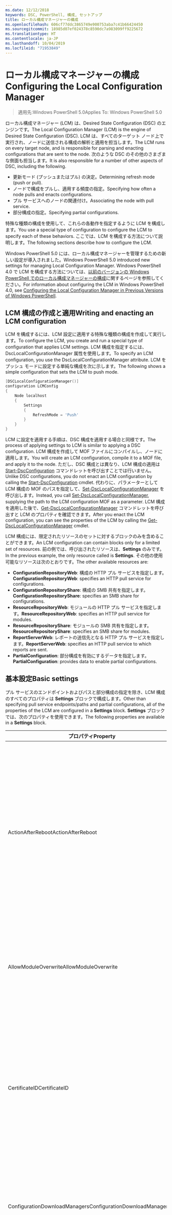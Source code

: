 ```yaml
---
ms.date: 12/12/2018
keywords: DSC, PowerShell, 構成, セットアップ
title: ローカル構成マネージャーの構成
ms.openlocfilehash: 606cf77ddc3865749e900753aba7c41b66424450
ms.sourcegitcommit: 18985d07ef024378c8590dc7a983099ff9225672
ms.translationtype: HT
ms.contentlocale: ja-JP
ms.lasthandoff: 10/04/2019
ms.locfileid: "71953849"
---
```

# <a name="configuring-the-local-configuration-manager"></a><span data-ttu-id="acf3d-103">ローカル構成マネージャーの構成</span><span class="sxs-lookup"><span data-stu-id="acf3d-103">Configuring the Local Configuration Manager</span></span>

> <span data-ttu-id="acf3d-104">適用先:Windows PowerShell 5.0</span><span class="sxs-lookup"><span data-stu-id="acf3d-104">Applies To: Windows PowerShell 5.0</span></span>

<span data-ttu-id="acf3d-105">ローカル構成マネージャー (LCM) は、Desired State Configuration (DSC) のエンジンです。</span><span class="sxs-lookup"><span data-stu-id="acf3d-105">The Local Configuration Manager (LCM) is the engine of Desired State Configuration (DSC).</span></span>
<span data-ttu-id="acf3d-106">LCM は、すべてのターゲット ノード上で実行され、ノードに送信される構成の解析と適用を担当します。</span><span class="sxs-lookup"><span data-stu-id="acf3d-106">The LCM runs on every target node, and is responsible for parsing and enacting configurations that are sent to the node.</span></span>
<span data-ttu-id="acf3d-107">次のような DSC のその他のさまざまな側面も担当します。</span><span class="sxs-lookup"><span data-stu-id="acf3d-107">It is also responsible for a number of other aspects of DSC, including the following.</span></span>

- <span data-ttu-id="acf3d-108">更新モード (プッシュまたはプル) の決定。</span><span class="sxs-lookup"><span data-stu-id="acf3d-108">Determining refresh mode (push or pull).</span></span>
- <span data-ttu-id="acf3d-109">ノードで構成をプルし、適用する頻度の指定。</span><span class="sxs-lookup"><span data-stu-id="acf3d-109">Specifying how often a node pulls and enacts configurations.</span></span>
- <span data-ttu-id="acf3d-110">プル サービスへのノードの関連付け。</span><span class="sxs-lookup"><span data-stu-id="acf3d-110">Associating the node with pull service.</span></span>
- <span data-ttu-id="acf3d-111">部分構成の指定。</span><span class="sxs-lookup"><span data-stu-id="acf3d-111">Specifying partial configurations.</span></span>

<span data-ttu-id="acf3d-112">特殊な種類の構成を使用して、これらの各動作を指定するように LCM を構成します。</span><span class="sxs-lookup"><span data-stu-id="acf3d-112">You use a special type of configuration to configure the LCM to specify each of these behaviors.</span></span>
<span data-ttu-id="acf3d-113">ここでは、LCM を構成する方法について説明します。</span><span class="sxs-lookup"><span data-stu-id="acf3d-113">The following sections describe how to configure the LCM.</span></span>

<span data-ttu-id="acf3d-114">Windows PowerShell 5.0 には、ローカル構成マネージャーを管理するための新しい設定が導入されました。</span><span class="sxs-lookup"><span data-stu-id="acf3d-114">Windows PowerShell 5.0 introduced new settings for managing Local Configuration Manager.</span></span>
<span data-ttu-id="acf3d-115">Windows PowerShell 4.0 で LCM を構成する方法については、[以前のバージョンの Windows PowerShell でのローカル構成マネージャーの構成](metaconfig4.md)に関するページを参照してください。</span><span class="sxs-lookup"><span data-stu-id="acf3d-115">For information about configuring the LCM in Windows PowerShell 4.0, see [Configuring the Local Configuration Manager in Previous Versions of Windows PowerShell](metaconfig4.md).</span></span>

## <a name="writing-and-enacting-an-lcm-configuration"></a><span data-ttu-id="acf3d-116">LCM 構成の作成と適用</span><span class="sxs-lookup"><span data-stu-id="acf3d-116">Writing and enacting an LCM configuration</span></span>

<span data-ttu-id="acf3d-117">LCM を構成するには、LCM 設定に適用する特殊な種類の構成を作成して実行します。</span><span class="sxs-lookup"><span data-stu-id="acf3d-117">To configure the LCM, you create and run a special type of configuration that applies LCM settings.</span></span>
<span data-ttu-id="acf3d-118">LCM 構成を指定するには、DscLocalConfigurationManager 属性を使用します。</span><span class="sxs-lookup"><span data-stu-id="acf3d-118">To specify an LCM configuration, you use the DscLocalConfigurationManager attribute.</span></span>
<span data-ttu-id="acf3d-119">LCM をプッシュ モードに設定する単純な構成を次に示します。</span><span class="sxs-lookup"><span data-stu-id="acf3d-119">The following shows a simple configuration that sets the LCM to push mode.</span></span>

```powershell
[DSCLocalConfigurationManager()]
configuration LCMConfig
{
    Node localhost
    {
        Settings
        {
            RefreshMode = 'Push'
        }
    }
}
```

<span data-ttu-id="acf3d-120">LCM に設定を適用する手順は、DSC 構成を適用する場合と同様です。</span><span class="sxs-lookup"><span data-stu-id="acf3d-120">The process of applying settings to LCM is similar to applying a DSC configuration.</span></span>
<span data-ttu-id="acf3d-121">LCM 構成を作成して MOF ファイルにコンパイルし、ノードに適用します。</span><span class="sxs-lookup"><span data-stu-id="acf3d-121">You will create an LCM configuration, compile it to a MOF file, and apply it to the node.</span></span>
<span data-ttu-id="acf3d-122">ただし、DSC 構成とは異なり、LCM 構成の適用は [Start-DscConfiguration](/powershell/module/psdesiredstateconfiguration/start-dscconfiguration) コマンドレットを呼び出すことでは行いません。</span><span class="sxs-lookup"><span data-stu-id="acf3d-122">Unlike DSC configurations, you do not enact an LCM configuration by calling the [Start-DscConfiguration](/powershell/module/psdesiredstateconfiguration/start-dscconfiguration) cmdlet.</span></span>
<span data-ttu-id="acf3d-123">代わりに、パラメーターとして LCM 構成の MOF のパスを指定して、[Set-DscLocalConfigurationManager](/powershell/module/PSDesiredStateConfiguration/Set-DscLocalConfigurationManager) を呼び出します。</span><span class="sxs-lookup"><span data-stu-id="acf3d-123">Instead, you call [Set-DscLocalConfigurationManager](/powershell/module/PSDesiredStateConfiguration/Set-DscLocalConfigurationManager), supplying the path to the LCM configuration MOF as a parameter.</span></span>
<span data-ttu-id="acf3d-124">LCM 構成を適用した後で、[Get-DscLocalConfigurationManager](/powershell/module/PSDesiredStateConfiguration/Get-DscLocalConfigurationManager) コマンドレットを呼び出すと LCM のプロパティを確認できます。</span><span class="sxs-lookup"><span data-stu-id="acf3d-124">After you enact the LCM configuration, you can see the properties of the LCM by calling the [Get-DscLocalConfigurationManager](/powershell/module/PSDesiredStateConfiguration/Get-DscLocalConfigurationManager) cmdlet.</span></span>

<span data-ttu-id="acf3d-125">LCM 構成には、限定されたリソースのセットに対するブロックのみを含めることができます。</span><span class="sxs-lookup"><span data-stu-id="acf3d-125">An LCM configuration can contain blocks only for a limited set of resources.</span></span>
<span data-ttu-id="acf3d-126">前の例では、呼び出されたリソースは、**Settings** のみです。</span><span class="sxs-lookup"><span data-stu-id="acf3d-126">In the previous example, the only resource called is **Settings**.</span></span>
<span data-ttu-id="acf3d-127">その他の使用可能なリソースは次のとおりです。</span><span class="sxs-lookup"><span data-stu-id="acf3d-127">The other available resources are:</span></span>

* <span data-ttu-id="acf3d-128">**ConfigurationRepositoryWeb**: 構成の HTTP プル サービスを指定します。</span><span class="sxs-lookup"><span data-stu-id="acf3d-128">**ConfigurationRepositoryWeb**: specifies an HTTP pull service for configurations.</span></span>
* <span data-ttu-id="acf3d-129">**ConfigurationRepositoryShare**: 構成の SMB 共有を指定します。</span><span class="sxs-lookup"><span data-stu-id="acf3d-129">**ConfigurationRepositoryShare**: specifies an SMB share for configurations.</span></span>
* <span data-ttu-id="acf3d-130">**ResourceRepositoryWeb**: モジュールの HTTP プル サービスを指定します。</span><span class="sxs-lookup"><span data-stu-id="acf3d-130">**ResourceRepositoryWeb**: specifies an HTTP pull service for modules.</span></span>
* <span data-ttu-id="acf3d-131">**ResourceRepositoryShare**: モジュールの SMB 共有を指定します。</span><span class="sxs-lookup"><span data-stu-id="acf3d-131">**ResourceRepositoryShare**: specifies an SMB share for modules.</span></span>
* <span data-ttu-id="acf3d-132">**ReportServerWeb**: レポートの送信先となる HTTP プル サービスを指定します。</span><span class="sxs-lookup"><span data-stu-id="acf3d-132">**ReportServerWeb**: specifies an HTTP pull service to which reports are sent.</span></span>
* <span data-ttu-id="acf3d-133">**PartialConfiguration**: 部分構成を有効にするデータを指定します。</span><span class="sxs-lookup"><span data-stu-id="acf3d-133">**PartialConfiguration**: provides data to enable partial configurations.</span></span>

## <a name="basic-settings"></a><span data-ttu-id="acf3d-134">基本設定</span><span class="sxs-lookup"><span data-stu-id="acf3d-134">Basic settings</span></span>

<span data-ttu-id="acf3d-135">プル サービスのエンドポイントおよびパスと部分構成の指定を除き、LCM 構成のすべてのプロパティは **Settings** ブロックで構成します。</span><span class="sxs-lookup"><span data-stu-id="acf3d-135">Other than specifying pull service endpoints/paths and partial configurations, all of the properties of the LCM are configured in a **Settings** block.</span></span>
<span data-ttu-id="acf3d-136">**Settings** ブロックでは、次のプロパティを使用できます。</span><span class="sxs-lookup"><span data-stu-id="acf3d-136">The following properties are available in a **Settings** block.</span></span>

|  <span data-ttu-id="acf3d-137">プロパティ</span><span class="sxs-lookup"><span data-stu-id="acf3d-137">Property</span></span>  |  <span data-ttu-id="acf3d-138">種類</span><span class="sxs-lookup"><span data-stu-id="acf3d-138">Type</span></span>  |  <span data-ttu-id="acf3d-139">説明</span><span class="sxs-lookup"><span data-stu-id="acf3d-139">Description</span></span>   |
|----------- |------- |--------------- |
| <span data-ttu-id="acf3d-140">ActionAfterReboot</span><span class="sxs-lookup"><span data-stu-id="acf3d-140">ActionAfterReboot</span></span>| <span data-ttu-id="acf3d-141">string</span><span class="sxs-lookup"><span data-stu-id="acf3d-141">string</span></span>| <span data-ttu-id="acf3d-142">構成の適用中の再起動後の動作を指定します。</span><span class="sxs-lookup"><span data-stu-id="acf3d-142">Specifies what happens after a reboot during the application of a configuration.</span></span> <span data-ttu-id="acf3d-143">指定できる値は __"ContinueConfiguration"__ と __"StopConfiguration"__ です。</span><span class="sxs-lookup"><span data-stu-id="acf3d-143">The possible values are __"ContinueConfiguration"__ and __"StopConfiguration"__.</span></span> <ul><li> <span data-ttu-id="acf3d-144">__ContinueConfiguration__: コンピューターの再起動後、現在の構成を引き続き適用します。</span><span class="sxs-lookup"><span data-stu-id="acf3d-144">__ContinueConfiguration__: Continue applying the current configuration after machine reboot.</span></span> <span data-ttu-id="acf3d-145">これは、既定値です。</span><span class="sxs-lookup"><span data-stu-id="acf3d-145">This is the default value</span></span></li><li><span data-ttu-id="acf3d-146">__StopConfiguration__: コンピューターの再起動後、現在の構成の適用を停止します。</span><span class="sxs-lookup"><span data-stu-id="acf3d-146">__StopConfiguration__: Stop the current configuration after machine reboot.</span></span></li></ul>|
| <span data-ttu-id="acf3d-147">AllowModuleOverwrite</span><span class="sxs-lookup"><span data-stu-id="acf3d-147">AllowModuleOverwrite</span></span>| <span data-ttu-id="acf3d-148">ブール</span><span class="sxs-lookup"><span data-stu-id="acf3d-148">bool</span></span>| <span data-ttu-id="acf3d-149">プル サービスからダウンロードされた新しい構成でのターゲット ノードの古い構成の上書きを許可する場合は、 __$TRUE__。</span><span class="sxs-lookup"><span data-stu-id="acf3d-149">__$TRUE__ if new configurations downloaded from the pull service are allowed to overwrite the old ones on the target node.</span></span> <span data-ttu-id="acf3d-150">それ以外の場合は、$FALSE。</span><span class="sxs-lookup"><span data-stu-id="acf3d-150">Otherwise, $FALSE.</span></span>|
| <span data-ttu-id="acf3d-151">CertificateID</span><span class="sxs-lookup"><span data-stu-id="acf3d-151">CertificateID</span></span>| <span data-ttu-id="acf3d-152">string</span><span class="sxs-lookup"><span data-stu-id="acf3d-152">string</span></span>| <span data-ttu-id="acf3d-153">構成で渡される資格情報をセキュリティで保護するために使用される証明書の拇印。</span><span class="sxs-lookup"><span data-stu-id="acf3d-153">The thumbprint of a certificate used to secure credentials passed in a configuration.</span></span> <span data-ttu-id="acf3d-154">詳細については、「[Want to secure credentials in Windows PowerShell Desired State Configuration? (Windows PowerShell Desired State Configuration で資格情報をセキュリティ保護する)](https://blogs.msdn.com/b/powershell/archive/2014/01/31/want-to-secure-credentials-in-windows-powershell-desired-state-configuration.aspx)」をご覧ください。</span><span class="sxs-lookup"><span data-stu-id="acf3d-154">For more information see [Want to secure credentials in Windows PowerShell Desired State Configuration](https://blogs.msdn.com/b/powershell/archive/2014/01/31/want-to-secure-credentials-in-windows-powershell-desired-state-configuration.aspx)?.</span></span> <br> <span data-ttu-id="acf3d-155">__注:__ Azure Automation DSC プル サービスを使用している場合、このプロパティは自動で管理されます。</span><span class="sxs-lookup"><span data-stu-id="acf3d-155">__Note:__ this is managed automatically if using Azure Automation DSC pull service.</span></span>|
| <span data-ttu-id="acf3d-156">ConfigurationDownloadManagers</span><span class="sxs-lookup"><span data-stu-id="acf3d-156">ConfigurationDownloadManagers</span></span>| <span data-ttu-id="acf3d-157">CimInstance[]</span><span class="sxs-lookup"><span data-stu-id="acf3d-157">CimInstance[]</span></span>| <span data-ttu-id="acf3d-158">使われていません。</span><span class="sxs-lookup"><span data-stu-id="acf3d-158">Obsolete.</span></span> <span data-ttu-id="acf3d-159">構成プル サービスのエンドポイントを定義するには、__ConfigurationRepositoryWeb__ ブロックと __ConfigurationRepositoryShare__ ブロックを使用します。</span><span class="sxs-lookup"><span data-stu-id="acf3d-159">Use __ConfigurationRepositoryWeb__ and __ConfigurationRepositoryShare__ blocks to define configuration pull service endpoints.</span></span>|
| <span data-ttu-id="acf3d-160">ConfigurationID</span><span class="sxs-lookup"><span data-stu-id="acf3d-160">ConfigurationID</span></span>| <span data-ttu-id="acf3d-161">string</span><span class="sxs-lookup"><span data-stu-id="acf3d-161">string</span></span>| <span data-ttu-id="acf3d-162">旧バージョンのプル サービスとの互換性用。</span><span class="sxs-lookup"><span data-stu-id="acf3d-162">For backwards compatibility with older pull service versions.</span></span> <span data-ttu-id="acf3d-163">プル サービスから取得する構成ファイルを識別する GUID。</span><span class="sxs-lookup"><span data-stu-id="acf3d-163">A GUID that identifies the configuration file to get from a pull service.</span></span> <span data-ttu-id="acf3d-164">構成 MOF の名前が ConfigurationID.mof の場合、ノードはプル サービスで構成をプルします。</span><span class="sxs-lookup"><span data-stu-id="acf3d-164">The node will pull configurations on the pull service if the name of the configuration MOF is named ConfigurationID.mof.</span></span><br> <span data-ttu-id="acf3d-165">__注:__ このプロパティを設定した場合、__RegistrationKey__ を使用してプル サービスへノードを登録することはできません。</span><span class="sxs-lookup"><span data-stu-id="acf3d-165">__Note:__ If you set this property, registering the node with a pull service by using __RegistrationKey__ does not work.</span></span> <span data-ttu-id="acf3d-166">詳細については、「[構成名を使用したプル クライアントのセットアップ](../pull-server/pullClientConfigNames.md)」を参照してください。</span><span class="sxs-lookup"><span data-stu-id="acf3d-166">For more information, see [Setting up a pull client with configuration names](../pull-server/pullClientConfigNames.md).</span></span>|
| <span data-ttu-id="acf3d-167">ConfigurationMode</span><span class="sxs-lookup"><span data-stu-id="acf3d-167">ConfigurationMode</span></span>| <span data-ttu-id="acf3d-168">string</span><span class="sxs-lookup"><span data-stu-id="acf3d-168">string</span></span> | <span data-ttu-id="acf3d-169">LCM が実際に構成をターゲット ノードに適用する方法を指定します。</span><span class="sxs-lookup"><span data-stu-id="acf3d-169">Specifies how the LCM actually applies the configuration to the target nodes.</span></span> <span data-ttu-id="acf3d-170">指定できる値は __"ApplyOnly"__ 、 __"ApplyAndMonitior"__ 、 __"ApplyAndAutoCorrect"__ です。</span><span class="sxs-lookup"><span data-stu-id="acf3d-170">Possible values are __"ApplyOnly"__,__"ApplyAndMonitor"__, and __"ApplyAndAutoCorrect"__.</span></span> <ul><li><span data-ttu-id="acf3d-171">__ApplyOnly__:DSC によって構成が適用され、それ以上は何も行われません。ただし、ターゲット ノードに新しい構成がプッシュされた場合、または新しい構成がサービスからプルされた場合を除きます。</span><span class="sxs-lookup"><span data-stu-id="acf3d-171">__ApplyOnly__: DSC applies the configuration and does nothing further unless a new configuration is pushed to the target node or when a new configuration is pulled from a service.</span></span> <span data-ttu-id="acf3d-172">新しい構成を最初に適用した後、DSC では以前に構成した状態からのずれを確認しません。</span><span class="sxs-lookup"><span data-stu-id="acf3d-172">After initial application of a new configuration, DSC does not check for drift from a previously configured state.</span></span> <span data-ttu-id="acf3d-173">DSC は成功するまで構成の適用を試みて、成功すると __ApplyOnly__ が有効になります。</span><span class="sxs-lookup"><span data-stu-id="acf3d-173">Note that DSC will attempt to apply the configuration until it is successful before __ApplyOnly__ takes effect.</span></span> </li><li> <span data-ttu-id="acf3d-174">__ApplyAndMonitor__:これは、既定値です。</span><span class="sxs-lookup"><span data-stu-id="acf3d-174">__ApplyAndMonitor__: This is the default value.</span></span> <span data-ttu-id="acf3d-175">LCM は、新しい構成を適用します。</span><span class="sxs-lookup"><span data-stu-id="acf3d-175">The LCM applies any new configurations.</span></span> <span data-ttu-id="acf3d-176">新しい構成を最初に適用した後、ターゲット ノードが望ましい状態からずれた場合、DSC では、ログで不一致を報告します。</span><span class="sxs-lookup"><span data-stu-id="acf3d-176">After initial application of a new configuration, if the target node drifts from the desired state, DSC reports the discrepancy in logs.</span></span> <span data-ttu-id="acf3d-177">DSC は成功するまで構成の適用を試みて、成功すると __ApplyAndMonitor__ が有効になります。</span><span class="sxs-lookup"><span data-stu-id="acf3d-177">Note that DSC will attempt to apply the configuration until it is successful before __ApplyAndMonitor__ takes effect.</span></span></li><li><span data-ttu-id="acf3d-178">__ApplyAndAutoCorrect__:DSC によって新しい構成が適用されます。</span><span class="sxs-lookup"><span data-stu-id="acf3d-178">__ApplyAndAutoCorrect__: DSC applies any new configurations.</span></span> <span data-ttu-id="acf3d-179">新しい構成を最初に適用した後、ターゲット ノードが望ましい状態からずれた場合、DSC では、ログで不一致を報告し、現在の構成を再度適用します。</span><span class="sxs-lookup"><span data-stu-id="acf3d-179">After initial application of a new configuration, if the target node drifts from the desired state, DSC reports the discrepancy in logs, and then re-applies the current configuration.</span></span></li></ul>|
| <span data-ttu-id="acf3d-180">ConfigurationModeFrequencyMins</span><span class="sxs-lookup"><span data-stu-id="acf3d-180">ConfigurationModeFrequencyMins</span></span>| <span data-ttu-id="acf3d-181">UInt32</span><span class="sxs-lookup"><span data-stu-id="acf3d-181">UInt32</span></span>| <span data-ttu-id="acf3d-182">現在の構成がチェックおよび適用される頻度 (分単位)</span><span class="sxs-lookup"><span data-stu-id="acf3d-182">How often, in minutes, the current configuration is checked and applied.</span></span> <span data-ttu-id="acf3d-183">ConfigurationMode プロパティが ApplyOnly に設定されている場合、このプロパティは無視されます。</span><span class="sxs-lookup"><span data-stu-id="acf3d-183">This property is ignored if the ConfigurationMode property is set to ApplyOnly.</span></span> <span data-ttu-id="acf3d-184">既定値は 15 です。</span><span class="sxs-lookup"><span data-stu-id="acf3d-184">The default value is 15.</span></span>|
| <span data-ttu-id="acf3d-185">DebugMode</span><span class="sxs-lookup"><span data-stu-id="acf3d-185">DebugMode</span></span>| <span data-ttu-id="acf3d-186">string</span><span class="sxs-lookup"><span data-stu-id="acf3d-186">string</span></span>| <span data-ttu-id="acf3d-187">指定できる値は __None__、__ForceModuleImport__、および __All__ です。</span><span class="sxs-lookup"><span data-stu-id="acf3d-187">Possible values are __None__, __ForceModuleImport__, and __All__.</span></span> <ul><li><span data-ttu-id="acf3d-188">キャッシュされたリソースを使用する場合は、__None__ に設定します。</span><span class="sxs-lookup"><span data-stu-id="acf3d-188">Set to __None__ to use cached resources.</span></span> <span data-ttu-id="acf3d-189">これが既定値であり、運用シナリオではこの値を使う必要があります。</span><span class="sxs-lookup"><span data-stu-id="acf3d-189">This is the default and should be used in production scenarios.</span></span></li><li><span data-ttu-id="acf3d-190">__ForceModuleImport__ に設定すると、以前に読み込まれ、キャッシュされた DSC リソース モジュールも LCM によって再読み込みされます。</span><span class="sxs-lookup"><span data-stu-id="acf3d-190">Setting to __ForceModuleImport__, causes the LCM to reload any DSC resource modules, even if they have been previously loaded and cached.</span></span> <span data-ttu-id="acf3d-191">これは、使用時に各モジュールが再読み込みされるため、DSC 操作のパフォーマンスに影響します。</span><span class="sxs-lookup"><span data-stu-id="acf3d-191">This impacts the performance of DSC operations as each module is reloaded on use.</span></span> <span data-ttu-id="acf3d-192">通常、リソースのデバッグ中には、この値を使用します</span><span class="sxs-lookup"><span data-stu-id="acf3d-192">Typically you would use this value while debugging a resource</span></span></li><li><span data-ttu-id="acf3d-193">このリリースでは、__All__ は、__ForceModuleImport__ と同じです。</span><span class="sxs-lookup"><span data-stu-id="acf3d-193">In this release, __All__ is same as __ForceModuleImport__</span></span></li></ul> |
| <span data-ttu-id="acf3d-194">RebootNodeIfNeeded</span><span class="sxs-lookup"><span data-stu-id="acf3d-194">RebootNodeIfNeeded</span></span>| <span data-ttu-id="acf3d-195">ブール</span><span class="sxs-lookup"><span data-stu-id="acf3d-195">bool</span></span>| <span data-ttu-id="acf3d-196">これを `$true` に設定して、リソースにより `$global:DSCMachineStatus` フラグを使用したノードが再起動されるようにします。</span><span class="sxs-lookup"><span data-stu-id="acf3d-196">Set this to `$true` to allow resources to reboot the Node using the `$global:DSCMachineStatus` flag.</span></span> <span data-ttu-id="acf3d-197">設定しない場合は、再起動が必要な構成のノードを手動で再起動する必要があります。</span><span class="sxs-lookup"><span data-stu-id="acf3d-197">Otherwise, you will have to manually reboot the node for any configuration that requires it.</span></span> <span data-ttu-id="acf3d-198">既定値は `$false` です。</span><span class="sxs-lookup"><span data-stu-id="acf3d-198">The default value is `$false`.</span></span> <span data-ttu-id="acf3d-199">DSC 以外 (Windows インストーラーなど) で再起動の条件が有効化されている場合にこの設定を使用するには、この設定を [ComputerManagementDsc](https://github.com/PowerShell/ComputerManagementDsc) モジュールの __PendingReboot__ リソースと併用します。</span><span class="sxs-lookup"><span data-stu-id="acf3d-199">To use this setting when a reboot condition is enacted by something other than DSC (such as Windows Installer), combine this setting with the __PendingReboot__ resource in the [ComputerManagementDsc](https://github.com/PowerShell/ComputerManagementDsc) module.</span></span>|
| <span data-ttu-id="acf3d-200">RefreshMode</span><span class="sxs-lookup"><span data-stu-id="acf3d-200">RefreshMode</span></span>| <span data-ttu-id="acf3d-201">string</span><span class="sxs-lookup"><span data-stu-id="acf3d-201">string</span></span>| <span data-ttu-id="acf3d-202">LCM が構成を取得する方法を指定します。</span><span class="sxs-lookup"><span data-stu-id="acf3d-202">Specifies how the LCM gets configurations.</span></span> <span data-ttu-id="acf3d-203">指定できる値は、 __"Disabled"__ 、 __"Push"__ 、 __"Pull"__ です。</span><span class="sxs-lookup"><span data-stu-id="acf3d-203">The possible values are __"Disabled"__, __"Push"__, and __"Pull"__.</span></span> <ul><li><span data-ttu-id="acf3d-204">__Disabled__: このノードの DSC 構成が無効になります。</span><span class="sxs-lookup"><span data-stu-id="acf3d-204">__Disabled__: DSC configurations are disabled for this node.</span></span></li><li> <span data-ttu-id="acf3d-205">__Push__: [Start-DscConfiguration](/powershell/module/psdesiredstateconfiguration/start-dscconfiguration) コマンドレットを呼び出すことによって構成を開始します。</span><span class="sxs-lookup"><span data-stu-id="acf3d-205">__Push__: Configurations are initiated by calling the [Start-DscConfiguration](/powershell/module/psdesiredstateconfiguration/start-dscconfiguration) cmdlet.</span></span> <span data-ttu-id="acf3d-206">構成は、ノードにすぐに適用されます。</span><span class="sxs-lookup"><span data-stu-id="acf3d-206">The configuration is applied immediately to the node.</span></span> <span data-ttu-id="acf3d-207">これは、既定値です。</span><span class="sxs-lookup"><span data-stu-id="acf3d-207">This is the default value.</span></span></li><li><span data-ttu-id="acf3d-208">__Pull:__ プル サービスまたは SMB パスで構成を定期的にチェックするようにノードを構成します。</span><span class="sxs-lookup"><span data-stu-id="acf3d-208">__Pull:__ The node is configured to regularly check for configurations from a pull service or SMB path.</span></span> <span data-ttu-id="acf3d-209">このプロパティを __Pull__ に設定する場合、__ConfigurationRepositoryWeb__ ブロックまたは __ConfigurationRepositoryShare__ ブロックで HTTP (サービス) または SMB (共有) パスを指定する必要があります。</span><span class="sxs-lookup"><span data-stu-id="acf3d-209">If this property is set to __Pull__, you must specify an HTTP (service) or SMB (share) path in a __ConfigurationRepositoryWeb__ or __ConfigurationRepositoryShare__ block.</span></span></li></ul>|
| <span data-ttu-id="acf3d-210">RefreshFrequencyMins</span><span class="sxs-lookup"><span data-stu-id="acf3d-210">RefreshFrequencyMins</span></span>| <span data-ttu-id="acf3d-211">Uint32</span><span class="sxs-lookup"><span data-stu-id="acf3d-211">Uint32</span></span>| <span data-ttu-id="acf3d-212">LCM がプル サービスをチェックして最新の構成を取得する時間間隔 (分)。</span><span class="sxs-lookup"><span data-stu-id="acf3d-212">The time interval, in minutes, at which the LCM checks a pull service to get updated configurations.</span></span> <span data-ttu-id="acf3d-213">この値は、LCM がプル モードで構成されていない場合は無視されます。</span><span class="sxs-lookup"><span data-stu-id="acf3d-213">This value is ignored if the LCM is not configured in pull mode.</span></span> <span data-ttu-id="acf3d-214">既定値は 30 です。</span><span class="sxs-lookup"><span data-stu-id="acf3d-214">The default value is 30.</span></span>|
| <span data-ttu-id="acf3d-215">ReportManagers</span><span class="sxs-lookup"><span data-stu-id="acf3d-215">ReportManagers</span></span>| <span data-ttu-id="acf3d-216">CimInstance[]</span><span class="sxs-lookup"><span data-stu-id="acf3d-216">CimInstance[]</span></span>| <span data-ttu-id="acf3d-217">使われていません。</span><span class="sxs-lookup"><span data-stu-id="acf3d-217">Obsolete.</span></span> <span data-ttu-id="acf3d-218">プル サービスへデータをレポートするエンドポイントを定義するには、__ReportServerWeb__ ブロックを使用します。</span><span class="sxs-lookup"><span data-stu-id="acf3d-218">Use __ReportServerWeb__ blocks to define an endpoint to send reporting data to a pull service.</span></span>|
| <span data-ttu-id="acf3d-219">ResourceModuleManagers</span><span class="sxs-lookup"><span data-stu-id="acf3d-219">ResourceModuleManagers</span></span>| <span data-ttu-id="acf3d-220">CimInstance[]</span><span class="sxs-lookup"><span data-stu-id="acf3d-220">CimInstance[]</span></span>| <span data-ttu-id="acf3d-221">使われていません。</span><span class="sxs-lookup"><span data-stu-id="acf3d-221">Obsolete.</span></span> <span data-ttu-id="acf3d-222">プル サービスの HTTP エンドポイントまたは SMB パスを定義するには、__ResourceRepositoryWeb__ ブロックまたは __ResourceRepositoryShare__ ブロックをそれぞれ使用します。</span><span class="sxs-lookup"><span data-stu-id="acf3d-222">Use __ResourceRepositoryWeb__ and __ResourceRepositoryShare__ blocks to define pull service HTTP endpoints or SMB paths, respectively.</span></span>|
| <span data-ttu-id="acf3d-223">PartialConfigurations</span><span class="sxs-lookup"><span data-stu-id="acf3d-223">PartialConfigurations</span></span>| <span data-ttu-id="acf3d-224">CimInstance</span><span class="sxs-lookup"><span data-stu-id="acf3d-224">CimInstance</span></span>| <span data-ttu-id="acf3d-225">実装されていません。</span><span class="sxs-lookup"><span data-stu-id="acf3d-225">Not implemented.</span></span> <span data-ttu-id="acf3d-226">使用しないでください。</span><span class="sxs-lookup"><span data-stu-id="acf3d-226">Do not use.</span></span>|
| <span data-ttu-id="acf3d-227">StatusRetentionTimeInDays</span><span class="sxs-lookup"><span data-stu-id="acf3d-227">StatusRetentionTimeInDays</span></span> | <span data-ttu-id="acf3d-228">UInt32</span><span class="sxs-lookup"><span data-stu-id="acf3d-228">UInt32</span></span>| <span data-ttu-id="acf3d-229">LCM が現在の構成の状態を保持する日数。</span><span class="sxs-lookup"><span data-stu-id="acf3d-229">The number of days the LCM keeps the status of the current configuration.</span></span>|

> [!NOTE]
> <span data-ttu-id="acf3d-230">LCM は次に基づいて **ConfigurationModeFrequencyMins** サイクルを開始します。</span><span class="sxs-lookup"><span data-stu-id="acf3d-230">The LCM starts the **ConfigurationModeFrequencyMins** cycle based on:</span></span>
>
> - <span data-ttu-id="acf3d-231">新しいメタ構成が `Set-DscLocalConfigurationManager` を使用して適用される</span><span class="sxs-lookup"><span data-stu-id="acf3d-231">A new metaconfig is applied using `Set-DscLocalConfigurationManager`</span></span>
> - <span data-ttu-id="acf3d-232">コンピューターの再起動</span><span class="sxs-lookup"><span data-stu-id="acf3d-232">A machine restart</span></span>
>
> <span data-ttu-id="acf3d-233">タイマー プロセスでクラッシュが発生するすべての状況で、それが 30 秒以内に検出され、サイクルが再開されます。</span><span class="sxs-lookup"><span data-stu-id="acf3d-233">For any condition where the timer process experiences a crash, that will be detected within 30 seconds and the cycle will be restarted.</span></span>
> <span data-ttu-id="acf3d-234">同時実行操作によって、サイクルの開始が遅延する可能性があり、この操作の期間が構成済みのサイクル頻度を超えた場合、次のタイマーは開始されません。</span><span class="sxs-lookup"><span data-stu-id="acf3d-234">A concurrent operation could delay the cycle from being started, if the duration of this operation exceeds the configured cycle frequency, the next timer will not start.</span></span>
>
> <span data-ttu-id="acf3d-235">たとえば、メタ構成が 15 分のプル頻度で構成されており、プルが T1 で発生するとします。</span><span class="sxs-lookup"><span data-stu-id="acf3d-235">Example, the metaconfig is configured at a 15 minute pull frequency and a pull occurs at T1.</span></span>  <span data-ttu-id="acf3d-236">ノードにより 16 分間で作業が完了されません。</span><span class="sxs-lookup"><span data-stu-id="acf3d-236">The Node does not finish work for 16 minutes.</span></span>  <span data-ttu-id="acf3d-237">最初の 15 分のサイクルは無視され、次のプルが T1 + 15 + 15 で発生します。</span><span class="sxs-lookup"><span data-stu-id="acf3d-237">The first 15 minute cycle is ignored, and next pull will happen at T1+15+15.</span></span>

## <a name="pull-service"></a><span data-ttu-id="acf3d-238">プル サービス</span><span class="sxs-lookup"><span data-stu-id="acf3d-238">Pull service</span></span>

<span data-ttu-id="acf3d-239">LCM 構成では、次の種類のプル サービス エンドポイントを定義できます。</span><span class="sxs-lookup"><span data-stu-id="acf3d-239">LCM configuration supports defining the following types of pull service endpoints:</span></span>

- <span data-ttu-id="acf3d-240">**構成サーバー**: DSC 構成のリポジトリ。</span><span class="sxs-lookup"><span data-stu-id="acf3d-240">**Configuration server**: A repository for DSC configurations.</span></span> <span data-ttu-id="acf3d-241">**ConfigurationRepositoryWeb** (Web ベースのサーバーの場合) ブロックと **ConfigurationRepositoryShare** (SMB ベースのサーバーの場合) ブロックを使用して、構成サーバーを定義します。</span><span class="sxs-lookup"><span data-stu-id="acf3d-241">Define configuration servers by using **ConfigurationRepositoryWeb** (for web-based servers) and **ConfigurationRepositoryShare** (for SMB-based servers) blocks.</span></span>
- <span data-ttu-id="acf3d-242">**リソース サーバー**: PowerShell モジュールとしてパッケージ化された DSC リソースのリポジトリ。</span><span class="sxs-lookup"><span data-stu-id="acf3d-242">**Resource server**: A repository for DSC resources, packaged as PowerShell modules.</span></span> <span data-ttu-id="acf3d-243">**ResourceRepositoryWeb** (Web ベースのサーバーの場合) ブロックと **ResourceRepositoryShare** (SMB ベースのサーバーの場合) ブロックを使用して、リソース サーバーを定義します。</span><span class="sxs-lookup"><span data-stu-id="acf3d-243">Define resource servers by using **ResourceRepositoryWeb** (for web-based servers) and **ResourceRepositoryShare** (for SMB-based servers) blocks.</span></span>
- <span data-ttu-id="acf3d-244">**レポート サーバー**: DSC によってレポート データが送信される先のサービス。</span><span class="sxs-lookup"><span data-stu-id="acf3d-244">**Report server**: A service that DSC sends report data to.</span></span> <span data-ttu-id="acf3d-245">**ReportServerWeb** ブロックを使用して、レポート サーバーを定義します。</span><span class="sxs-lookup"><span data-stu-id="acf3d-245">Define report servers by using **ReportServerWeb** blocks.</span></span> <span data-ttu-id="acf3d-246">レポート サーバーは、Web サービスである必要があります。</span><span class="sxs-lookup"><span data-stu-id="acf3d-246">A report server must be a web service.</span></span>

<span data-ttu-id="acf3d-247">プル サービスの詳細については、[Desired State Configuration プル サービス](../pull-server/pullServer.md)に関するページを参照してください。</span><span class="sxs-lookup"><span data-stu-id="acf3d-247">For more details on pull service see, [Desired State Configuration Pull Service](../pull-server/pullServer.md).</span></span>

## <a name="configuration-server-blocks"></a><span data-ttu-id="acf3d-248">構成サーバーのブロック</span><span class="sxs-lookup"><span data-stu-id="acf3d-248">Configuration server blocks</span></span>

<span data-ttu-id="acf3d-249">Web ベースの構成サーバーを定義するには、**ConfigurationRepositoryWeb** ブロックを作成します。</span><span class="sxs-lookup"><span data-stu-id="acf3d-249">To define a web-based configuration server, you create a **ConfigurationRepositoryWeb** block.</span></span>
<span data-ttu-id="acf3d-250">**ConfigurationRepositoryWeb** は次のプロパティを定義します。</span><span class="sxs-lookup"><span data-stu-id="acf3d-250">A **ConfigurationRepositoryWeb** defines the following properties.</span></span>

|<span data-ttu-id="acf3d-251">プロパティ</span><span class="sxs-lookup"><span data-stu-id="acf3d-251">Property</span></span>|<span data-ttu-id="acf3d-252">種類</span><span class="sxs-lookup"><span data-stu-id="acf3d-252">Type</span></span>|<span data-ttu-id="acf3d-253">説明</span><span class="sxs-lookup"><span data-stu-id="acf3d-253">Description</span></span>|
|---|---|---|
|<span data-ttu-id="acf3d-254">AllowUnsecureConnection</span><span class="sxs-lookup"><span data-stu-id="acf3d-254">AllowUnsecureConnection</span></span>|<span data-ttu-id="acf3d-255">ブール</span><span class="sxs-lookup"><span data-stu-id="acf3d-255">bool</span></span>|<span data-ttu-id="acf3d-256">認証なしのノードからサーバーへの接続を許可するには、 **$TRUE** に設定します。</span><span class="sxs-lookup"><span data-stu-id="acf3d-256">Set to **$TRUE** to allow connections from the node to the server without authentication.</span></span> <span data-ttu-id="acf3d-257">認証を要求するには、 **$FALSE** に設定します。</span><span class="sxs-lookup"><span data-stu-id="acf3d-257">Set to **$FALSE** to require authentication.</span></span>|
|<span data-ttu-id="acf3d-258">CertificateID</span><span class="sxs-lookup"><span data-stu-id="acf3d-258">CertificateID</span></span>|<span data-ttu-id="acf3d-259">string</span><span class="sxs-lookup"><span data-stu-id="acf3d-259">string</span></span>|<span data-ttu-id="acf3d-260">サーバーへの認証に使用される証明書の拇印。</span><span class="sxs-lookup"><span data-stu-id="acf3d-260">The thumbprint of a certificate used to authenticate to the server.</span></span>|
|<span data-ttu-id="acf3d-261">ConfigurationNames</span><span class="sxs-lookup"><span data-stu-id="acf3d-261">ConfigurationNames</span></span>|<span data-ttu-id="acf3d-262">String[]</span><span class="sxs-lookup"><span data-stu-id="acf3d-262">String[]</span></span>|<span data-ttu-id="acf3d-263">ターゲット ノードによってプルされる構成の名前の配列。</span><span class="sxs-lookup"><span data-stu-id="acf3d-263">An array of names of configurations to be pulled by the target node.</span></span> <span data-ttu-id="acf3d-264">ノードが **RegistrationKey** を使用してプル サービスに登録されている場合にのみ使用します。</span><span class="sxs-lookup"><span data-stu-id="acf3d-264">These are used only if the node is registered with the pull service by using a **RegistrationKey**.</span></span> <span data-ttu-id="acf3d-265">詳細については、「[構成名を使用したプル クライアントのセットアップ](../pull-server/pullClientConfigNames.md)」を参照してください。</span><span class="sxs-lookup"><span data-stu-id="acf3d-265">For more information, see [Setting up a pull client with configuration names](../pull-server/pullClientConfigNames.md).</span></span>|
|<span data-ttu-id="acf3d-266">RegistrationKey</span><span class="sxs-lookup"><span data-stu-id="acf3d-266">RegistrationKey</span></span>|<span data-ttu-id="acf3d-267">string</span><span class="sxs-lookup"><span data-stu-id="acf3d-267">string</span></span>|<span data-ttu-id="acf3d-268">プル サービスにノードを登録する GUID。</span><span class="sxs-lookup"><span data-stu-id="acf3d-268">A GUID that registers the node with the pull service.</span></span> <span data-ttu-id="acf3d-269">詳細については、「[構成名を使用したプル クライアントのセットアップ](../pull-server/pullClientConfigNames.md)」を参照してください。</span><span class="sxs-lookup"><span data-stu-id="acf3d-269">For more information, see [Setting up a pull client with configuration names](../pull-server/pullClientConfigNames.md).</span></span>|
|<span data-ttu-id="acf3d-270">ServerURL</span><span class="sxs-lookup"><span data-stu-id="acf3d-270">ServerURL</span></span>|<span data-ttu-id="acf3d-271">string</span><span class="sxs-lookup"><span data-stu-id="acf3d-271">string</span></span>|<span data-ttu-id="acf3d-272">構成サービスの URL。</span><span class="sxs-lookup"><span data-stu-id="acf3d-272">The URL of the configuration service.</span></span>|
|<span data-ttu-id="acf3d-273">ProxyURL\*</span><span class="sxs-lookup"><span data-stu-id="acf3d-273">ProxyURL\*</span></span>|<span data-ttu-id="acf3d-274">string</span><span class="sxs-lookup"><span data-stu-id="acf3d-274">string</span></span>|<span data-ttu-id="acf3d-275">構成サービスと通信するときに使用する http プロキシの URL。</span><span class="sxs-lookup"><span data-stu-id="acf3d-275">The URL of the http proxy to use when communicating with the configuration service.</span></span>|
|<span data-ttu-id="acf3d-276">ProxyCredential\*</span><span class="sxs-lookup"><span data-stu-id="acf3d-276">ProxyCredential\*</span></span>|<span data-ttu-id="acf3d-277">pscredential</span><span class="sxs-lookup"><span data-stu-id="acf3d-277">pscredential</span></span>|<span data-ttu-id="acf3d-278">http プロキシに使用する資格情報。</span><span class="sxs-lookup"><span data-stu-id="acf3d-278">Credential to use for the http proxy.</span></span>|

> [!NOTE]
> * <span data-ttu-id="acf3d-279">Windows バージョン 1809 以降でサポートされています。</span><span class="sxs-lookup"><span data-stu-id="acf3d-279">Supported in Windows versions 1809 and later.</span></span>

<span data-ttu-id="acf3d-280">オンプレミス ノードの ConfigurationRepositoryWeb 値の設定を簡単に行うサンプル スクリプトが用意されています。「[DSC メタ構成の生成](https://docs.microsoft.com/azure/automation/automation-dsc-onboarding#generating-dsc-metaconfigurations)」を参照してください。</span><span class="sxs-lookup"><span data-stu-id="acf3d-280">An example script to simplify configuring the ConfigurationRepositoryWeb value for on-premises nodes is available - see [Generating DSC metaconfigurations](https://docs.microsoft.com/azure/automation/automation-dsc-onboarding#generating-dsc-metaconfigurations)</span></span>

<span data-ttu-id="acf3d-281">SMB ベースの構成サーバーを定義するには、**ConfigurationRepositoryShare** ブロックを作成します。</span><span class="sxs-lookup"><span data-stu-id="acf3d-281">To define an SMB-based configuration server, you create a **ConfigurationRepositoryShare** block.</span></span>
<span data-ttu-id="acf3d-282">**ConfigurationRepositoryShare** は次のプロパティを定義します。</span><span class="sxs-lookup"><span data-stu-id="acf3d-282">A **ConfigurationRepositoryShare** defines the following properties.</span></span>

|<span data-ttu-id="acf3d-283">プロパティ</span><span class="sxs-lookup"><span data-stu-id="acf3d-283">Property</span></span>|<span data-ttu-id="acf3d-284">種類</span><span class="sxs-lookup"><span data-stu-id="acf3d-284">Type</span></span>|<span data-ttu-id="acf3d-285">説明</span><span class="sxs-lookup"><span data-stu-id="acf3d-285">Description</span></span>|
|---|---|---|
|<span data-ttu-id="acf3d-286">Credential</span><span class="sxs-lookup"><span data-stu-id="acf3d-286">Credential</span></span>|<span data-ttu-id="acf3d-287">MSFT_Credential</span><span class="sxs-lookup"><span data-stu-id="acf3d-287">MSFT_Credential</span></span>|<span data-ttu-id="acf3d-288">SMB 共有への認証に使用される資格情報。</span><span class="sxs-lookup"><span data-stu-id="acf3d-288">The credential used to authenticate to the SMB share.</span></span>|
|<span data-ttu-id="acf3d-289">SourcePath</span><span class="sxs-lookup"><span data-stu-id="acf3d-289">SourcePath</span></span>|<span data-ttu-id="acf3d-290">string</span><span class="sxs-lookup"><span data-stu-id="acf3d-290">string</span></span>|<span data-ttu-id="acf3d-291">SMB 共有のパス。</span><span class="sxs-lookup"><span data-stu-id="acf3d-291">The path of the SMB share.</span></span>|

## <a name="resource-server-blocks"></a><span data-ttu-id="acf3d-292">リソース サーバーのブロック</span><span class="sxs-lookup"><span data-stu-id="acf3d-292">Resource server blocks</span></span>

<span data-ttu-id="acf3d-293">Web ベースのリソース サーバーを定義するには、**ResourceRepositoryWeb** ブロックを作成します。</span><span class="sxs-lookup"><span data-stu-id="acf3d-293">To define a web-based resource server, you create a **ResourceRepositoryWeb** block.</span></span>
<span data-ttu-id="acf3d-294">**ResourceRepositoryWeb** は次のプロパティを定義します。</span><span class="sxs-lookup"><span data-stu-id="acf3d-294">A **ResourceRepositoryWeb** defines the following properties.</span></span>

|<span data-ttu-id="acf3d-295">プロパティ</span><span class="sxs-lookup"><span data-stu-id="acf3d-295">Property</span></span>|<span data-ttu-id="acf3d-296">種類</span><span class="sxs-lookup"><span data-stu-id="acf3d-296">Type</span></span>|<span data-ttu-id="acf3d-297">説明</span><span class="sxs-lookup"><span data-stu-id="acf3d-297">Description</span></span>|
|---|---|---|
|<span data-ttu-id="acf3d-298">AllowUnsecureConnection</span><span class="sxs-lookup"><span data-stu-id="acf3d-298">AllowUnsecureConnection</span></span>|<span data-ttu-id="acf3d-299">ブール</span><span class="sxs-lookup"><span data-stu-id="acf3d-299">bool</span></span>|<span data-ttu-id="acf3d-300">認証なしのノードからサーバーへの接続を許可するには、 **$TRUE** に設定します。</span><span class="sxs-lookup"><span data-stu-id="acf3d-300">Set to **$TRUE** to allow connections from the node to the server without authentication.</span></span> <span data-ttu-id="acf3d-301">認証を要求するには、 **$FALSE** に設定します。</span><span class="sxs-lookup"><span data-stu-id="acf3d-301">Set to **$FALSE** to require authentication.</span></span>|
|<span data-ttu-id="acf3d-302">CertificateID</span><span class="sxs-lookup"><span data-stu-id="acf3d-302">CertificateID</span></span>|<span data-ttu-id="acf3d-303">string</span><span class="sxs-lookup"><span data-stu-id="acf3d-303">string</span></span>|<span data-ttu-id="acf3d-304">サーバーへの認証に使用される証明書の拇印。</span><span class="sxs-lookup"><span data-stu-id="acf3d-304">The thumbprint of a certificate used to authenticate to the server.</span></span>|
|<span data-ttu-id="acf3d-305">RegistrationKey</span><span class="sxs-lookup"><span data-stu-id="acf3d-305">RegistrationKey</span></span>|<span data-ttu-id="acf3d-306">string</span><span class="sxs-lookup"><span data-stu-id="acf3d-306">string</span></span>|<span data-ttu-id="acf3d-307">プル サービスにノードを指定する GUID。</span><span class="sxs-lookup"><span data-stu-id="acf3d-307">A GUID that identifies the node to the pull service.</span></span>|
|<span data-ttu-id="acf3d-308">ServerURL</span><span class="sxs-lookup"><span data-stu-id="acf3d-308">ServerURL</span></span>|<span data-ttu-id="acf3d-309">string</span><span class="sxs-lookup"><span data-stu-id="acf3d-309">string</span></span>|<span data-ttu-id="acf3d-310">構成サーバーの URL。</span><span class="sxs-lookup"><span data-stu-id="acf3d-310">The URL of the configuration server.</span></span>|
|<span data-ttu-id="acf3d-311">ProxyURL\*</span><span class="sxs-lookup"><span data-stu-id="acf3d-311">ProxyURL\*</span></span>|<span data-ttu-id="acf3d-312">string</span><span class="sxs-lookup"><span data-stu-id="acf3d-312">string</span></span>|<span data-ttu-id="acf3d-313">構成サービスと通信するときに使用する http プロキシの URL。</span><span class="sxs-lookup"><span data-stu-id="acf3d-313">The URL of the http proxy to use when communicating with the configuration service.</span></span>|
|<span data-ttu-id="acf3d-314">ProxyCredential\*</span><span class="sxs-lookup"><span data-stu-id="acf3d-314">ProxyCredential\*</span></span>|<span data-ttu-id="acf3d-315">pscredential</span><span class="sxs-lookup"><span data-stu-id="acf3d-315">pscredential</span></span>|<span data-ttu-id="acf3d-316">http プロキシに使用する資格情報。</span><span class="sxs-lookup"><span data-stu-id="acf3d-316">Credential to use for the http proxy.</span></span>|

> [!NOTE]
> * <span data-ttu-id="acf3d-317">Windows バージョン 1809 以降でサポートされています。</span><span class="sxs-lookup"><span data-stu-id="acf3d-317">Supported in Windows versions 1809 and later.</span></span>

<span data-ttu-id="acf3d-318">オンプレミス ノードの ResourceRepositoryWeb 値の設定を簡単に行うサンプル スクリプトが用意されています。「[DSC メタ構成の生成](https://docs.microsoft.com/azure/automation/automation-dsc-onboarding#generating-dsc-metaconfigurations)」を参照してください。</span><span class="sxs-lookup"><span data-stu-id="acf3d-318">An example script to simplify configuring the ResourceRepositoryWeb value for on-premises nodes is available - see [Generating DSC metaconfigurations](https://docs.microsoft.com/azure/automation/automation-dsc-onboarding#generating-dsc-metaconfigurations)</span></span>

<span data-ttu-id="acf3d-319">SMB ベースのリソース サーバーを定義するには、**ResourceRepositoryShare** ブロックを作成します。</span><span class="sxs-lookup"><span data-stu-id="acf3d-319">To define an SMB-based resource server, you create a **ResourceRepositoryShare** block.</span></span>
<span data-ttu-id="acf3d-320">**ResourceRepositoryShare** は次のプロパティを定義します。</span><span class="sxs-lookup"><span data-stu-id="acf3d-320">**ResourceRepositoryShare** defines the following properties.</span></span>

|<span data-ttu-id="acf3d-321">プロパティ</span><span class="sxs-lookup"><span data-stu-id="acf3d-321">Property</span></span>|<span data-ttu-id="acf3d-322">種類</span><span class="sxs-lookup"><span data-stu-id="acf3d-322">Type</span></span>|<span data-ttu-id="acf3d-323">説明</span><span class="sxs-lookup"><span data-stu-id="acf3d-323">Description</span></span>|
|---|---|---|
|<span data-ttu-id="acf3d-324">Credential</span><span class="sxs-lookup"><span data-stu-id="acf3d-324">Credential</span></span>|<span data-ttu-id="acf3d-325">MSFT_Credential</span><span class="sxs-lookup"><span data-stu-id="acf3d-325">MSFT_Credential</span></span>|<span data-ttu-id="acf3d-326">SMB 共有への認証に使用される資格情報。</span><span class="sxs-lookup"><span data-stu-id="acf3d-326">The credential used to authenticate to the SMB share.</span></span> <span data-ttu-id="acf3d-327">資格情報を渡す例については、「[DSC SMB プル サーバーのセットアップ](../pull-server/pullServerSMB.md)」をご覧ください。</span><span class="sxs-lookup"><span data-stu-id="acf3d-327">For an example of passing credentials, see [Setting up a DSC SMB pull server](../pull-server/pullServerSMB.md)</span></span>|
|<span data-ttu-id="acf3d-328">SourcePath</span><span class="sxs-lookup"><span data-stu-id="acf3d-328">SourcePath</span></span>|<span data-ttu-id="acf3d-329">string</span><span class="sxs-lookup"><span data-stu-id="acf3d-329">string</span></span>|<span data-ttu-id="acf3d-330">SMB 共有のパス。</span><span class="sxs-lookup"><span data-stu-id="acf3d-330">The path of the SMB share.</span></span>|

## <a name="report-server-blocks"></a><span data-ttu-id="acf3d-331">レポート サーバーのブロック</span><span class="sxs-lookup"><span data-stu-id="acf3d-331">Report server blocks</span></span>

<span data-ttu-id="acf3d-332">レポート サーバーを定義するには、**ReportServerWeb** ブロックを作成します。</span><span class="sxs-lookup"><span data-stu-id="acf3d-332">To define a report server, you create a **ReportServerWeb** block.</span></span>
<span data-ttu-id="acf3d-333">レポート サーバーの役割には、SMB ベースのプル サービスとの互換性はありません。</span><span class="sxs-lookup"><span data-stu-id="acf3d-333">The report server role is not compatible with SMB based pull service.</span></span>
<span data-ttu-id="acf3d-334">**ReportServerWeb** は次のプロパティを定義します。</span><span class="sxs-lookup"><span data-stu-id="acf3d-334">**ReportServerWeb** defines the following properties.</span></span>

|<span data-ttu-id="acf3d-335">プロパティ</span><span class="sxs-lookup"><span data-stu-id="acf3d-335">Property</span></span>|<span data-ttu-id="acf3d-336">種類</span><span class="sxs-lookup"><span data-stu-id="acf3d-336">Type</span></span>|<span data-ttu-id="acf3d-337">説明</span><span class="sxs-lookup"><span data-stu-id="acf3d-337">Description</span></span>|
|---|---|---|
|<span data-ttu-id="acf3d-338">AllowUnsecureConnection</span><span class="sxs-lookup"><span data-stu-id="acf3d-338">AllowUnsecureConnection</span></span>|<span data-ttu-id="acf3d-339">ブール</span><span class="sxs-lookup"><span data-stu-id="acf3d-339">bool</span></span>|<span data-ttu-id="acf3d-340">認証なしのノードからサーバーへの接続を許可するには、 **$TRUE** に設定します。</span><span class="sxs-lookup"><span data-stu-id="acf3d-340">Set to **$TRUE** to allow connections from the node to the server without authentication.</span></span> <span data-ttu-id="acf3d-341">認証を要求するには、 **$FALSE** に設定します。</span><span class="sxs-lookup"><span data-stu-id="acf3d-341">Set to **$FALSE** to require authentication.</span></span>|
|<span data-ttu-id="acf3d-342">CertificateID</span><span class="sxs-lookup"><span data-stu-id="acf3d-342">CertificateID</span></span>|<span data-ttu-id="acf3d-343">string</span><span class="sxs-lookup"><span data-stu-id="acf3d-343">string</span></span>|<span data-ttu-id="acf3d-344">サーバーへの認証に使用される証明書の拇印。</span><span class="sxs-lookup"><span data-stu-id="acf3d-344">The thumbprint of a certificate used to authenticate to the server.</span></span>|
|<span data-ttu-id="acf3d-345">RegistrationKey</span><span class="sxs-lookup"><span data-stu-id="acf3d-345">RegistrationKey</span></span>|<span data-ttu-id="acf3d-346">string</span><span class="sxs-lookup"><span data-stu-id="acf3d-346">string</span></span>|<span data-ttu-id="acf3d-347">プル サービスにノードを指定する GUID。</span><span class="sxs-lookup"><span data-stu-id="acf3d-347">A GUID that identifies the node to the pull service.</span></span>|
|<span data-ttu-id="acf3d-348">ServerURL</span><span class="sxs-lookup"><span data-stu-id="acf3d-348">ServerURL</span></span>|<span data-ttu-id="acf3d-349">string</span><span class="sxs-lookup"><span data-stu-id="acf3d-349">string</span></span>|<span data-ttu-id="acf3d-350">構成サーバーの URL。</span><span class="sxs-lookup"><span data-stu-id="acf3d-350">The URL of the configuration server.</span></span>|
|<span data-ttu-id="acf3d-351">ProxyURL\*</span><span class="sxs-lookup"><span data-stu-id="acf3d-351">ProxyURL\*</span></span>|<span data-ttu-id="acf3d-352">string</span><span class="sxs-lookup"><span data-stu-id="acf3d-352">string</span></span>|<span data-ttu-id="acf3d-353">構成サービスと通信するときに使用する http プロキシの URL。</span><span class="sxs-lookup"><span data-stu-id="acf3d-353">The URL of the http proxy to use when communicating with the configuration service.</span></span>|
|<span data-ttu-id="acf3d-354">ProxyCredential\*</span><span class="sxs-lookup"><span data-stu-id="acf3d-354">ProxyCredential\*</span></span>|<span data-ttu-id="acf3d-355">pscredential</span><span class="sxs-lookup"><span data-stu-id="acf3d-355">pscredential</span></span>|<span data-ttu-id="acf3d-356">http プロキシに使用する資格情報。</span><span class="sxs-lookup"><span data-stu-id="acf3d-356">Credential to use for the http proxy.</span></span>|

> [!NOTE]
> * <span data-ttu-id="acf3d-357">Windows バージョン 1809 以降でサポートされています。</span><span class="sxs-lookup"><span data-stu-id="acf3d-357">Supported in Windows versions 1809 and later.</span></span>

<span data-ttu-id="acf3d-358">オンプレミス ノードの ReportServerWeb 値の設定を簡単に行うサンプル スクリプトが用意されています。「[DSC メタ構成の生成](https://docs.microsoft.com/azure/automation/automation-dsc-onboarding#generating-dsc-metaconfigurations)」を参照してください。</span><span class="sxs-lookup"><span data-stu-id="acf3d-358">An example script to simplify configuring the ReportServerWeb value for on-premises nodes is available - see [Generating DSC metaconfigurations](https://docs.microsoft.com/azure/automation/automation-dsc-onboarding#generating-dsc-metaconfigurations)</span></span>

## <a name="partial-configurations"></a><span data-ttu-id="acf3d-359">部分構成</span><span class="sxs-lookup"><span data-stu-id="acf3d-359">Partial configurations</span></span>

<span data-ttu-id="acf3d-360">部分構成を定義するには、**PartialConfiguration** ブロックを作成します。</span><span class="sxs-lookup"><span data-stu-id="acf3d-360">To define a partial configuration, you create a **PartialConfiguration** block.</span></span>
<span data-ttu-id="acf3d-361">部分構成の詳細については、「[PowerShell Desired State Configuration の部分構成](../pull-server/partialConfigs.md)」をご覧ください。</span><span class="sxs-lookup"><span data-stu-id="acf3d-361">For more information about partial configurations, see [DSC Partial configurations](../pull-server/partialConfigs.md).</span></span>
<span data-ttu-id="acf3d-362">**PartialConfiguration** は次のプロパティを定義します。</span><span class="sxs-lookup"><span data-stu-id="acf3d-362">**PartialConfiguration** defines the following properties.</span></span>

|<span data-ttu-id="acf3d-363">プロパティ</span><span class="sxs-lookup"><span data-stu-id="acf3d-363">Property</span></span>|<span data-ttu-id="acf3d-364">種類</span><span class="sxs-lookup"><span data-stu-id="acf3d-364">Type</span></span>|<span data-ttu-id="acf3d-365">説明</span><span class="sxs-lookup"><span data-stu-id="acf3d-365">Description</span></span>|
|---|---|---|
|<span data-ttu-id="acf3d-366">ConfigurationSource</span><span class="sxs-lookup"><span data-stu-id="acf3d-366">ConfigurationSource</span></span>|<span data-ttu-id="acf3d-367">string[]</span><span class="sxs-lookup"><span data-stu-id="acf3d-367">string[]</span></span>|<span data-ttu-id="acf3d-368">**ConfigurationRepositoryWeb** および **ConfigurationRepositoryShare** ブロックで以前に定義した、部分構成をプルする構成サーバーの名前の配列。</span><span class="sxs-lookup"><span data-stu-id="acf3d-368">An array of names of configuration servers, previously defined in **ConfigurationRepositoryWeb** and **ConfigurationRepositoryShare** blocks, where the partial configuration is pulled from.</span></span>|
|<span data-ttu-id="acf3d-369">DependsOn</span><span class="sxs-lookup"><span data-stu-id="acf3d-369">DependsOn</span></span>|<span data-ttu-id="acf3d-370">string{}</span><span class="sxs-lookup"><span data-stu-id="acf3d-370">string{}</span></span>|<span data-ttu-id="acf3d-371">この部分構成が適用される前に完了する必要があるその他の構成の名前の一覧。</span><span class="sxs-lookup"><span data-stu-id="acf3d-371">A list of names of other configurations that must be completed before this partial configuration is applied.</span></span>|
|<span data-ttu-id="acf3d-372">説明</span><span class="sxs-lookup"><span data-stu-id="acf3d-372">Description</span></span>|<span data-ttu-id="acf3d-373">string</span><span class="sxs-lookup"><span data-stu-id="acf3d-373">string</span></span>|<span data-ttu-id="acf3d-374">部分構成を記述するために使用するテキスト。</span><span class="sxs-lookup"><span data-stu-id="acf3d-374">Text used to describe the partial configuration.</span></span>|
|<span data-ttu-id="acf3d-375">ExclusiveResources</span><span class="sxs-lookup"><span data-stu-id="acf3d-375">ExclusiveResources</span></span>|<span data-ttu-id="acf3d-376">string[]</span><span class="sxs-lookup"><span data-stu-id="acf3d-376">string[]</span></span>|<span data-ttu-id="acf3d-377">この部分構成に固有のリソースの配列。</span><span class="sxs-lookup"><span data-stu-id="acf3d-377">An array of resources exclusive to this partial configuration.</span></span>|
|<span data-ttu-id="acf3d-378">RefreshMode</span><span class="sxs-lookup"><span data-stu-id="acf3d-378">RefreshMode</span></span>|<span data-ttu-id="acf3d-379">string</span><span class="sxs-lookup"><span data-stu-id="acf3d-379">string</span></span>|<span data-ttu-id="acf3d-380">LCM がこの部分構成を取得する方法を指定します。</span><span class="sxs-lookup"><span data-stu-id="acf3d-380">Specifies how the LCM gets this partial configuration.</span></span> <span data-ttu-id="acf3d-381">指定できる値は、 __"Disabled"__ 、 __"Push"__ 、 __"Pull"__ です。</span><span class="sxs-lookup"><span data-stu-id="acf3d-381">The possible values are __"Disabled"__, __"Push"__, and __"Pull"__.</span></span> <ul><li><span data-ttu-id="acf3d-382">__Disabled__: この部分的な構成が無効になります。</span><span class="sxs-lookup"><span data-stu-id="acf3d-382">__Disabled__: This partial configuration is disabled.</span></span></li><li> <span data-ttu-id="acf3d-383">__Push__: [Publish-DscConfiguration](/powershell/module/PSDesiredStateConfiguration/Publish-DscConfiguration) コマンドレットを呼び出すと、部分構成がノードにプッシュされます。</span><span class="sxs-lookup"><span data-stu-id="acf3d-383">__Push__: The partial configuration is pushed to the node by calling the [Publish-DscConfiguration](/powershell/module/PSDesiredStateConfiguration/Publish-DscConfiguration) cmdlet.</span></span> <span data-ttu-id="acf3d-384">ノードのすべての部分構成がプッシュされたか、またはサービスからプルされた後、`Start-DscConfiguration –UseExisting` を呼び出すことで構成を開始できます。</span><span class="sxs-lookup"><span data-stu-id="acf3d-384">After all partial configurations for the node are either pushed or pulled from a service, the configuration can be started by calling `Start-DscConfiguration –UseExisting`.</span></span> <span data-ttu-id="acf3d-385">これは、既定値です。</span><span class="sxs-lookup"><span data-stu-id="acf3d-385">This is the default value.</span></span></li><li><span data-ttu-id="acf3d-386">__Pull:__ プル サービスで部分構成を定期的にチェックするようにノードを構成します。</span><span class="sxs-lookup"><span data-stu-id="acf3d-386">__Pull:__ The node is configured to regularly check for partial configuration from a pull service.</span></span> <span data-ttu-id="acf3d-387">このプロパティを __Pull__ に設定する場合、__ConfigurationSource__ プロパティでプル サービスを指定する必要があります。</span><span class="sxs-lookup"><span data-stu-id="acf3d-387">If this property is set to __Pull__, you must specify a pull service in a __ConfigurationSource__ property.</span></span> <span data-ttu-id="acf3d-388">Azure Automation プル サービスの詳細については、「[Azure Automation DSC Overview](https://docs.microsoft.com/azure/automation/automation-dsc-overview)」を参照してください。</span><span class="sxs-lookup"><span data-stu-id="acf3d-388">For more information about Azure Automation pull service, see [Azure Automation DSC Overview](https://docs.microsoft.com/azure/automation/automation-dsc-overview).</span></span></li></ul>|
|<span data-ttu-id="acf3d-389">ResourceModuleSource</span><span class="sxs-lookup"><span data-stu-id="acf3d-389">ResourceModuleSource</span></span>|<span data-ttu-id="acf3d-390">string[]</span><span class="sxs-lookup"><span data-stu-id="acf3d-390">string[]</span></span>|<span data-ttu-id="acf3d-391">この部分構成に必要なリソースのダウンロード元となるリソース サーバーの名前の配列。</span><span class="sxs-lookup"><span data-stu-id="acf3d-391">An array of the names of resource servers from which to download required resources for this partial configuration.</span></span> <span data-ttu-id="acf3d-392">これらの名前では、**ResourceRepositoryWeb** ブロックおよび **ResourceRepositoryShare** ブロックで以前に定義したサービス エンドポイントを参照する必要があります。</span><span class="sxs-lookup"><span data-stu-id="acf3d-392">These names must refer to service endpoints previously defined in **ResourceRepositoryWeb** and **ResourceRepositoryShare** blocks.</span></span>|

<span data-ttu-id="acf3d-393">__注:__ 部分構成は Azure Automation DSC でサポートされていますが、各 Automation アカウントからプルできる構成はノードごとに 1 つだけです。</span><span class="sxs-lookup"><span data-stu-id="acf3d-393">__Note:__ partial configurations are supported with Azure Automation DSC, but only one configuration can be pulled from each automation account per node.</span></span>

## <a name="see-also"></a><span data-ttu-id="acf3d-394">参照</span><span class="sxs-lookup"><span data-stu-id="acf3d-394">See Also</span></span>

### <a name="concepts"></a><span data-ttu-id="acf3d-395">概念</span><span class="sxs-lookup"><span data-stu-id="acf3d-395">Concepts</span></span>
[<span data-ttu-id="acf3d-396">Desired State Configuration の概要</span><span class="sxs-lookup"><span data-stu-id="acf3d-396">Desired State Configuration Overview</span></span>](../overview/overview.md)

[<span data-ttu-id="acf3d-397">Azure Automation DSC の使用</span><span class="sxs-lookup"><span data-stu-id="acf3d-397">Getting started with Azure Automation DSC</span></span>](https://docs.microsoft.com/azure/automation/automation-dsc-getting-started)

### <a name="other-resources"></a><span data-ttu-id="acf3d-398">その他のリソース</span><span class="sxs-lookup"><span data-stu-id="acf3d-398">Other Resources</span></span>

[<span data-ttu-id="acf3d-399">Set-DscLocalConfigurationManager</span><span class="sxs-lookup"><span data-stu-id="acf3d-399">Set-DscLocalConfigurationManager</span></span>](/powershell/module/PSDesiredStateConfiguration/Set-DscLocalConfigurationManager)

[<span data-ttu-id="acf3d-400">構成名を使用したプル クライアントのセットアップ</span><span class="sxs-lookup"><span data-stu-id="acf3d-400">Setting up a pull client with configuration names</span></span>](../pull-server/pullClientConfigNames.md)
